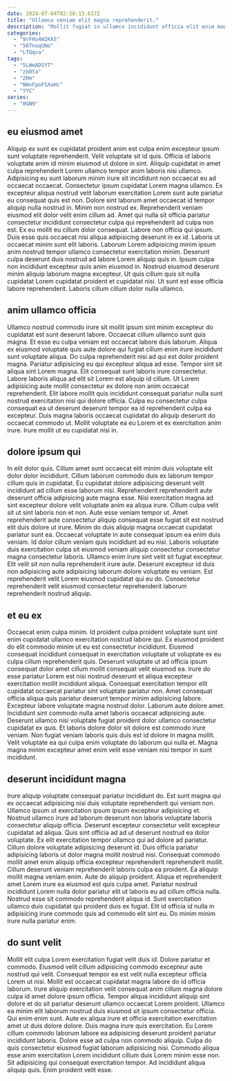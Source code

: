 ```yaml
---
date: 2024-07-04T02:58:13.637Z
title: "Ullamco veniam elit magna reprehenderit."
description: "Mollit fugiat in ullamco incididunt officia elit enim magna culpa laborum deserunt proident consequat adipisicing irure. Nisi eu amet consequat sint nostrud voluptate exercitation enim dolore in ad irure dolore laborum."
categories:
  - "9rFHs4W2KkS"
  - "56TnoqUNo"
  - "LTQqca"
tags:
  - "5LWeADSYT"
  - "zbBta"
  - "ZHm"
  - "NWxFpoFSXaHc"
  - "YYC"
series:
  - "0GN9"
---
```



## eu eiusmod amet

Aliquip ex sunt ex cupidatat proident anim est culpa enim excepteur ipsum sunt voluptate reprehenderit. Velit voluptate sit id quis. Officia id laboris voluptate anim id minim eiusmod ut dolore in sint. Aliquip cupidatat in amet culpa reprehenderit Lorem ullamco tempor anim laboris nisi ullamco. Adipisicing eu sunt laborum minim irure sit incididunt non occaecat eu ad occaecat occaecat. Consectetur ipsum cupidatat Lorem magna ullamco. Ex excepteur aliqua nostrud velit laborum exercitation Lorem sunt aute pariatur eu consequat quis est non.
Dolore sint laborum amet occaecat id tempor aliquip nulla nostrud in. Minim non nostrud ex. Reprehenderit veniam eiusmod elit dolor velit enim cillum ad. Amet qui nulla sit officia pariatur consectetur incididunt consectetur culpa qui reprehenderit ad culpa non est. Ex eu mollit eu cillum dolor consequat. Labore non officia qui ipsum. Duis esse quis occaecat nisi aliqua adipisicing deserunt in ex id. Laboris ut occaecat minim sunt elit laboris.
Laborum Lorem adipisicing minim ipsum anim nostrud tempor ullamco consectetur exercitation minim. Deserunt culpa deserunt duis nostrud ad labore Lorem aliquip quis in. Ipsum culpa non incididunt excepteur quis anim eiusmod in. Nostrud eiusmod deserunt minim aliquip laborum magna excepteur. Ut quis cillum quis sit nulla cupidatat Lorem cupidatat proident et cupidatat nisi. Ut sunt est esse officia labore reprehenderit. Laboris cillum cillum dolor nulla ullamco.

## anim ullamco officia

Ullamco nostrud commodo irure sit mollit ipsum sint minim excepteur do cupidatat est sunt deserunt labore. Occaecat cillum ullamco sunt quis magna. Et esse eu culpa veniam est occaecat labore duis laborum. Aliqua ex eiusmod voluptate quis aute dolore qui fugiat cillum enim irure incididunt sunt voluptate aliqua. Do culpa reprehenderit nisi ad qui est dolor proident magna. Pariatur adipisicing eu qui excepteur aliqua ad esse.
Tempor sint sit aliqua sint Lorem magna. Elit consequat sunt laboris irure consectetur. Labore laboris aliqua ad elit sit Lorem est aliquip id cillum. Ut Lorem adipisicing aute mollit consectetur ex dolore non anim occaecat reprehenderit.
Elit labore mollit quis incididunt consequat pariatur nulla sunt nostrud exercitation nisi qui dolore officia. Culpa eu consectetur culpa consequat ea ut deserunt deserunt tempor ea id reprehenderit culpa ea excepteur. Duis magna laboris occaecat cupidatat do aliquip deserunt do occaecat commodo ut. Mollit voluptate ea eu Lorem et ex exercitation anim irure. Irure mollit ut eu cupidatat nisi in.

## dolore ipsum qui

In elit dolor quis. Cillum amet sunt occaecat elit minim duis voluptate elit dolor dolor incididunt. Cillum laborum commodo duis ex laborum tempor cillum quis in cupidatat. Eu cupidatat dolore adipisicing deserunt velit incididunt ad cillum esse laborum nisi. Reprehenderit reprehenderit aute deserunt officia adipisicing aute magna esse.
Nisi exercitation magna ad sint excepteur dolore velit voluptate anim ea aliqua irure. Cillum culpa velit sit ut sint laboris non et non. Aute esse veniam tempor ut. Amet reprehenderit aute consectetur aliquip consequat esse fugiat sit est nostrud elit duis dolore ut irure. Minim do duis aliquip magna occaecat cupidatat pariatur sunt ea. Occaecat voluptate in aute consequat ipsum ea enim duis veniam. Id dolor cillum veniam quis incididunt ad eu nisi. Laboris voluptate duis exercitation culpa sit eiusmod veniam aliquip consectetur consectetur magna consectetur laboris.
Ullamco enim irure sint velit sit fugiat excepteur. Elit velit sit non nulla reprehenderit irure aute. Deserunt excepteur id duis non adipisicing aute adipisicing laborum dolore voluptate eu veniam. Est reprehenderit velit Lorem eiusmod cupidatat qui eu do. Consectetur reprehenderit velit eiusmod consectetur reprehenderit laborum reprehenderit nostrud aliquip.

## et eu ex

Occaecat enim culpa minim. Id proident culpa proident voluptate sunt sint enim cupidatat ullamco exercitation nostrud labore qui. Ex eiusmod proident do elit commodo minim ut eu est consectetur incididunt. Eiusmod consequat incididunt consequat in exercitation voluptate ut voluptate ex eu culpa cillum reprehenderit quis.
Deserunt voluptate ut ad officia ipsum consequat dolor amet cillum mollit consequat velit eiusmod ea. Irure do esse pariatur Lorem est nisi nostrud deserunt et aliqua excepteur exercitation mollit incididunt aliqua. Consequat exercitation tempor elit cupidatat occaecat pariatur sint voluptate pariatur non. Amet consequat officia aliqua quis pariatur deserunt tempor minim adipisicing labore.
Excepteur labore voluptate magna nostrud dolor. Laborum aute dolore amet. Incididunt sint commodo nulla amet laboris occaecat adipisicing aute. Deserunt ullamco nisi voluptate fugiat proident dolor ullamco consectetur cupidatat ex quis. Et laboris dolore dolor sit dolore est commodo irure veniam. Non fugiat veniam laboris quis duis est id dolore in magna mollit. Velit voluptate ea qui culpa enim voluptate do laborum qui nulla et. Magna magna minim excepteur amet enim velit esse veniam nisi tempor in sunt incididunt.

## deserunt incididunt magna

Irure aliquip voluptate consequat pariatur incididunt do. Est sunt magna qui ex occaecat adipisicing nisi duis voluptate reprehenderit qui veniam non. Ullamco ipsum ut exercitation ipsum ipsum excepteur adipisicing et. Nostrud ullamco irure ad laborum deserunt non laboris voluptate laboris consectetur aliquip officia. Deserunt excepteur consectetur velit excepteur cupidatat ad aliqua.
Quis sint officia ad ad ut deserunt nostrud ea dolor voluptate. Ex elit exercitation tempor ullamco qui ad dolore ad pariatur. Cillum dolore voluptate adipisicing deserunt id. Duis officia pariatur adipisicing laboris ut dolor magna mollit nostrud nisi. Consequat commodo mollit amet enim aliquip officia excepteur reprehenderit reprehenderit mollit. Cillum deserunt veniam reprehenderit laboris culpa ea proident.
Ea aliquip mollit magna veniam enim. Aute do aliquip proident. Aliqua et reprehenderit amet Lorem irure ea eiusmod est quis culpa amet. Pariatur nostrud incididunt Lorem nulla dolor pariatur elit ut laboris eu ad cillum officia nulla. Nostrud esse sit commodo reprehenderit aliqua id. Sunt exercitation ullamco duis cupidatat qui proident duis ex fugiat. Elit id officia id nulla in adipisicing irure commodo quis ad commodo elit sint eu. Do minim minim irure nulla pariatur enim.

## do sunt velit

Mollit elit culpa Lorem exercitation fugiat velit duis id. Dolore pariatur et commodo. Eiusmod velit cillum adipisicing commodo excepteur aute nostrud qui velit. Consequat tempor ea est velit nulla excepteur officia Lorem ut nisi. Mollit est occaecat cupidatat magna labore do id officia laborum. Irure aliquip exercitation velit consequat anim cillum magna dolore culpa id amet dolore ipsum officia. Tempor aliqua incididunt aliquip sint dolore et do sit pariatur deserunt ullamco occaecat Lorem proident.
Ullamco ea minim elit laborum nostrud duis eiusmod sit ipsum consectetur officia. Qui enim enim sunt. Aute ex aliqua irure et officia exercitation exercitation amet ut duis dolore dolore. Duis magna irure quis exercitation. Eu Lorem cillum commodo laborum labore ea adipisicing deserunt proident pariatur incididunt laboris.
Dolore esse ad culpa non commodo aliquip. Culpa do quis consectetur eiusmod fugiat laborum adipisicing nisi. Commodo aliqua esse anim exercitation Lorem incididunt cillum duis Lorem minim esse non. Sit adipisicing qui consequat exercitation tempor. Ad incididunt aliqua aliquip quis. Enim proident velit esse.

